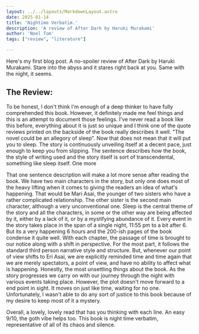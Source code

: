 ```yaml
---
layout: ../../layouts/MarkdownLayout.astro
date: 2025-01-14
title: 'Nightime Verbatim.'
description: 'A review of After Dark by Haruki Murakami'
author: 'Noel Tom'
tags: ["review", "literature"]

--- 
```


Here's my first blog post. A no-spoiler review of After Dark by Haruki Murakami.
Stare into the abyss and it stares right back at you. Same with the night, it seems.

## The Review: 
 
To be honest, I don't think I'm enough of a deep thinker to have fully comprehended this book. However, it definitely made me feel things and this is an attempt to document those feelings.
I've never read a book like this before, everything about it is just so unique and I think one of the quote reviews printed on the backside of the book really describes it well. "The novel could be an allegory of sleep". Now that does not mean that it will put you to sleep. The story is continuously unveiling itself at a decent pace, just enough to keep you from slipping. The sentence describes how the book, the style of writing used and the story itself is sort of transcendental, something like sleep itself. One more 



That one sentence description will make a lot more sense after reading the book. We have two main characters in the story, but only one does most of the heavy lifting when it comes to giving the readers an idea of what's happening. That would be Mari Asai, the younger of two sisters who have a rather complicated relationship. The other sister is the second main character, although a very unconventional one. Sleep is the central theme of the story and all the characters, in some or the other way are being affected by it, either by a lack of it, or by a mystifying abundance of it. Every event in the story takes place in the span of a single night, 11:55 pm to a bit after 6. But its a very happening 6 hours and the 200-ish pages of the book condense it quite well. With each chapter, the passage of time is brought to our notice along with a shift in perspective. For the most part, it follows the standard third person narrative style and structure. But, whenever our point of view shifts to Eri Asai, we are explicitly reminded time and time again that we are merely spectators, a point of view, and have no ability to affect what is happening. Honestly, the most unsettling things about the book. As the story progresses we carry on with our journey through the night with various events taking place. However, the plot doesn't move forward to a end point in sight. It moves on just like time, waiting for no one. Unfortunately, I wasn't able to do any sort of justice to this book because of my desire to keep most of it a mystery.

Overall, a lovely, lovely read that has you thinking with each line. An easy 9/10, the goth vibe helps too. This book is night time verbatim, representative of all of its chaos and silence. 